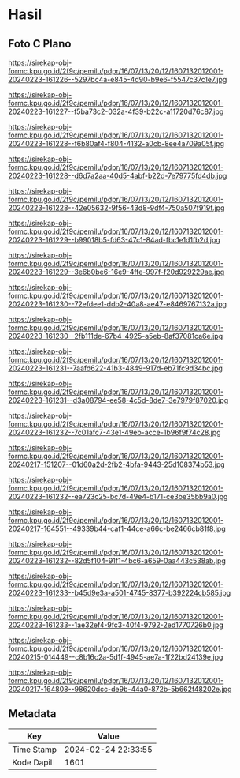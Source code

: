 # Hasil

## Foto C Plano

https://sirekap-obj-formc.kpu.go.id/2f9c/pemilu/pdpr/16/07/13/20/12/1607132012001-20240223-161226--5297bc4a-e845-4d90-b9e6-f5547c37c1e7.jpg

https://sirekap-obj-formc.kpu.go.id/2f9c/pemilu/pdpr/16/07/13/20/12/1607132012001-20240223-161227--f5ba73c2-032a-4f39-b22c-a11720d76c87.jpg

https://sirekap-obj-formc.kpu.go.id/2f9c/pemilu/pdpr/16/07/13/20/12/1607132012001-20240223-161228--f6b80af4-f804-4132-a0cb-8ee4a709a05f.jpg

https://sirekap-obj-formc.kpu.go.id/2f9c/pemilu/pdpr/16/07/13/20/12/1607132012001-20240223-161228--d6d7a2aa-40d5-4abf-b22d-7e79775fd4db.jpg

https://sirekap-obj-formc.kpu.go.id/2f9c/pemilu/pdpr/16/07/13/20/12/1607132012001-20240223-161228--42e05632-9f56-43d8-9df4-750a507f919f.jpg

https://sirekap-obj-formc.kpu.go.id/2f9c/pemilu/pdpr/16/07/13/20/12/1607132012001-20240223-161229--b99018b5-fd63-47c1-84ad-fbc1e1d1fb2d.jpg

https://sirekap-obj-formc.kpu.go.id/2f9c/pemilu/pdpr/16/07/13/20/12/1607132012001-20240223-161229--3e6b0be6-16e9-4ffe-997f-f20d929229ae.jpg

https://sirekap-obj-formc.kpu.go.id/2f9c/pemilu/pdpr/16/07/13/20/12/1607132012001-20240223-161230--72efdee1-ddb2-40a8-ae47-e8469767132a.jpg

https://sirekap-obj-formc.kpu.go.id/2f9c/pemilu/pdpr/16/07/13/20/12/1607132012001-20240223-161230--2fb111de-67b4-4925-a5eb-8af37081ca6e.jpg

https://sirekap-obj-formc.kpu.go.id/2f9c/pemilu/pdpr/16/07/13/20/12/1607132012001-20240223-161231--7aafd622-41b3-4849-917d-eb71fc9d34bc.jpg

https://sirekap-obj-formc.kpu.go.id/2f9c/pemilu/pdpr/16/07/13/20/12/1607132012001-20240223-161231--d3a08794-ee58-4c5d-8de7-3e7979f87020.jpg

https://sirekap-obj-formc.kpu.go.id/2f9c/pemilu/pdpr/16/07/13/20/12/1607132012001-20240223-161232--7c01afc7-43e1-49eb-acce-1b96f9f74c28.jpg

https://sirekap-obj-formc.kpu.go.id/2f9c/pemilu/pdpr/16/07/13/20/12/1607132012001-20240217-151207--01d60a2d-2fb2-4bfa-9443-25d108374b53.jpg

https://sirekap-obj-formc.kpu.go.id/2f9c/pemilu/pdpr/16/07/13/20/12/1607132012001-20240223-161232--ea723c25-bc7d-49e4-b171-ce3be35bb9a0.jpg

https://sirekap-obj-formc.kpu.go.id/2f9c/pemilu/pdpr/16/07/13/20/12/1607132012001-20240217-164551--49339b44-caf1-44ce-a66c-be2466cb81f8.jpg

https://sirekap-obj-formc.kpu.go.id/2f9c/pemilu/pdpr/16/07/13/20/12/1607132012001-20240223-161232--82d5f104-91f1-4bc6-a659-0aa443c538ab.jpg

https://sirekap-obj-formc.kpu.go.id/2f9c/pemilu/pdpr/16/07/13/20/12/1607132012001-20240223-161233--b45d9e3a-a501-4745-8377-b392224cb585.jpg

https://sirekap-obj-formc.kpu.go.id/2f9c/pemilu/pdpr/16/07/13/20/12/1607132012001-20240223-161233--1ae32ef4-9fc3-40f4-9792-2ed1770726b0.jpg

https://sirekap-obj-formc.kpu.go.id/2f9c/pemilu/pdpr/16/07/13/20/12/1607132012001-20240215-014449--c8b16c2a-5d1f-4945-ae7a-1f22bd24139e.jpg

https://sirekap-obj-formc.kpu.go.id/2f9c/pemilu/pdpr/16/07/13/20/12/1607132012001-20240217-164808--98620dcc-de9b-44a0-872b-5b662f48202e.jpg


## Metadata

| Key        | Value               |
| ---------- | ------------------- |
| Time Stamp | 2024-02-24 22:33:55 |
| Kode Dapil | 1601                |



